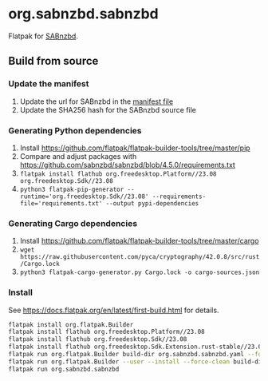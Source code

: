 # org.sabnzbd.sabnzbd

Flatpak for [SABnzbd](https://github.com/sabnzbd/sabnzbd).

## Build from source

### Update the manifest
1. Update the url for SABnzbd in the [manifest file](https://github.com/flathub/org.sabnzbd.sabnzbd/blob/85a8c16e7c2e351077c5cd83437ca4e43b2eb274/org.sabnzbd.sabnzbd.yaml#L117)
2. Update the SHA256 hash for the SABnzbd source file

### Generating Python dependencies

1. Install <https://github.com/flatpak/flatpak-builder-tools/tree/master/pip>
2. Compare and adjust packages with <https://github.com/sabnzbd/sabnzbd/blob/4.5.0/requirements.txt>
3. `flatpak install flathub org.freedesktop.Platform//23.08 org.freedesktop.Sdk//23.08`
4. `python3 flatpak-pip-generator --runtime='org.freedesktop.Sdk//23.08' --requirements-file='requirements.txt' --output pypi-dependencies`

### Generating Cargo dependencies

1. Install <https://github.com/flatpak/flatpak-builder-tools/tree/master/cargo>
2. `wget https://raw.githubusercontent.com/pyca/cryptography/42.0.8/src/rust/Cargo.lock`
3. `python3 flatpak-cargo-generator.py Cargo.lock -o cargo-sources.json`

### Install

See <https://docs.flatpak.org/en/latest/first-build.html> for details.

```bash
flatpak install org.flatpak.Builder
flatpak install flathub org.freedesktop.Platform//23.08
flatpak install flathub org.freedesktop.Sdk//23.08
flatpak install flathub org.freedesktop.Sdk.Extension.rust-stable//23.08
flatpak run org.flatpak.Builder build-dir org.sabnzbd.sabnzbd.yaml --force-clean
flatpak run org.flatpak.Builder --user --install --force-clean build-dir org.sabnzbd.sabnzbd.yaml
flatpak run org.sabnzbd.sabnzbd
```
